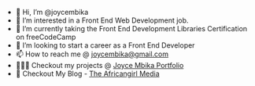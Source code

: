 - 👋 Hi, I’m @joycembika
- 👀 I’m interested in a Front End Web Development job.
- 🌱 I’m currently taking the Front End Development Libraries Certification on freeCodeCamp
- 💞️ I’m looking to start a career as a Front End Developer
- 📫 How to reach me @ joycembika@gmail.com
- 👩🏾‍💻 Checkout my projects @ [Joyce Mbika Portfolio](https://joycembika.com)
- 📰 Checkout My Blog - [The Africangirl Media](https://www.theafricangirl.com)

<!---
joycembika/joycembika is a ✨ special ✨ repository because its `README.md` (this file) appears on your GitHub profile.
You can click the Preview link to take a look at your changes.
--->
